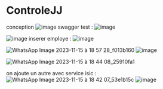 # ControleJJ
conception
![image](https://github.com/kawtare12/ControleJJ/assets/120519708/bcb9b4dc-67cd-4fea-bc5c-386bfca1abad)
 swagger test :
 ![image](https://github.com/kawtare12/ControleJJ/assets/120519708/c63927be-5f33-489c-987b-63de4f9bc759)

 ![image](https://github.com/kawtare12/ControleJJ/assets/120519708/68549bd6-80c0-42ad-91d4-f93e1925cb0c)
inserer employe :
![image](https://github.com/kawtare12/ControleJJ/assets/120519708/44a8cedc-1615-48d2-9310-e073598f1091)


![WhatsApp Image 2023-11-15 à 18 57 28_f013b160](https://github.com/kawtare12/ControleJJ/assets/120519708/1f790fb8-901b-481c-adc5-05b662d51265)
![image](https://github.com/kawtare12/ControleJJ/assets/120519708/34375d5e-9d5a-4de4-94b0-fbb5b63c1d1f)

![WhatsApp Image 2023-11-15 à 18 44 08_25910fa1](https://github.com/kawtare12/ControleJJ/assets/120519708/192408f7-62af-4fb2-a38a-4a35c66c40c1)

on ajoute un autre avec service isic :
![WhatsApp Image 2023-11-15 à 18 42 07_53e1b15c](https://github.com/kawtare12/ControleJJ/assets/120519708/ccffdcb8-a9e8-47f4-b476-3775b818f909)
![image](https://github.com/kawtare12/ControleJJ/assets/120519708/a5512383-c27b-495b-bfa8-a5941d22b4cd)







